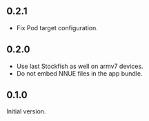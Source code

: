 ## 0.2.1

- Fix Pod target configuration.

## 0.2.0

- Use last Stockfish as well on armv7 devices.
- Do not embed NNUE files in the app bundle.

## 0.1.0

Initial version.

